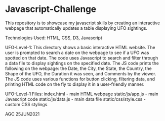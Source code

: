 # Javascript-Challenge

This repository is to showcase my javascript skills by creating an interactive webpage that automatically updates a table displaying UFO sightings.

Technologies Used: HTML, CSS, D3, Javascript

UFO-Level-1: This directory shows a basic interactive HTML website. The user is prompted to search a date on the webpage to see if a UFO was spotted on that date. The code uses Javascript to search and filter through a data file to display sightings on the specified date. The JS code prints the following on the webpage: the Date, the City, the State, the Country, the Shape of the UFO, the Duration it was seen, and Comments by the viewer. The JS code uses various functions for button clicking, filtering data, and printing HTML code on the fly to display it in a user-friendly manner.

UFO-Level-1 Files: 
    index.html - main HTML webpage
    static/js/app.js - main Javascript code
    static/js/data.js - main data file
    static/css/style.css - custom CSS stylings

AGC 25JUN2021